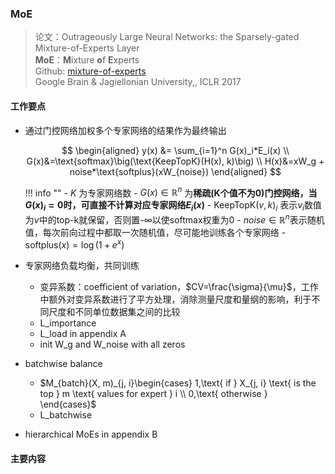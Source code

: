 ### MoE
> 论文：Outrageously Large Neural Networks: the Sparsely-gated Mixture-of-Experts Layer  
> **MoE**：**M**ixture **o**f **E**xperts  
> Github: [mixture-of-experts](https://github.com/davidmrau/mixture-of-experts/blob/master/moe.py#L17)  
> Google Brain & Jagiellonian University,, ICLR 2017  

#### 工作要点
- 通过门控网络加权多个专家网络的结果作为最终输出

    $$
    \begin{aligned}
        y(x) &= \sum_{i=1}^n G(x)_i*E_i(x) \\
        G(x)&=\text{softmax}\big(\text{KeepTopK}(H(x), k)\big) \\
        H(x)&=xW_g + noise*\text{softplus}(xW_{noise})
    \end{aligned}
    $$

    !!! info ""
        - $K$ 为专家网络数
        - $G(x)\in \mathbb{R}^n$ 为**稀疏(K个值不为0)**门控网络，当$G(x)_i=0$时，可直接**不计算对应专家网络$E_i(x)$**
        - $\text{KeepTopK}(v, k)_i$ 表示$v_i$数值为$v$中的top-k就保留，否则置-$\infty$以使softmax权重为0
        - $noise\in \mathbb{R}^n$表示随机值，每次前向过程中都取一次随机值，尽可能地训练各个专家网络
        - $\text{softplus}(x)=\log(1+e^x)$

- 专家网络负载均衡，共同训练
    - 变异系数：coefficient of variation，$CV=\frac{\sigma}{\mu}$，工作中额外对变异系数进行了平方处理，消除测量尺度和量纲的影响，利于不同尺度和不同单位数据集之间的比较  
    - L_importance
    - L_load in appendix A
    - init W_g and W_noise with all zeros

- batchwise balance
  -  $M_{batch}(X, m)_{j, i}\begin{cases}
    1,\text{ if } X_{j, i} \text{ is the top } m \text{ values for expert } i \\
    0,\text{ otherwise }
  \end{cases}$
  - L_batchwise
- hierarchical MoEs in appendix B
#### 主要内容